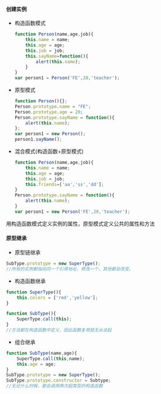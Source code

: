 #### 创建实例

- 构造函数模式

  ```js
  function Person(name,age,job){
      this.name = name;
      this.age = age;
      this.job = job;
      this.sayName=function(){
          alert(this.name);
      }
  }
  var person1 = Person('FE',20,'teacher');
  ```

- 原型模式

  ```js
  function Person(){};
  Person.prototype.name = "FE";
  Person.prototype.age = 20;
  Person.prototype.sayName = function(){
      alert(this.name);
  };
  var person1 = new Person();
  person1.sayName();  
  ```

- 混合模式(构造函数+原型模式)

  ```js
  function Person(name,age,job){
      this.name = name;
      this.age = age;
      this.job = job;
      this.friends=['aa','ss','dd'];
  }
  Person.prototype.sayName = function(){
      alert(this.name);
  }
  var person1 = new Person('FE',20,'teacher');
  ```

用构造函数模式定义实例的属性，原型模式定义公共的属性和方法



#### 原型继承

- 原型链继承

```js
SubType.prototype = new SuperType();
//所有的实例都指向同一个引用地址，修改一个，其他都会改变。
```

- 构造函数继承

```js
function SuperType(){
    this.colors = ['red','yellow'];
}

function SubType(){
    SuperType.call(this);
}
//方法都在构造函数中定义，因此函数复用就无从谈起
```

- 组合继承 

```js
function SubType(name,age){
    SuperType.call(this,name);
    this.age = age;
}
SubType.prototype = new SuperType();
SubType.prototype.constructor = Subtype;
//无论什么时候，都会调用两次超类型的构造函数
```
